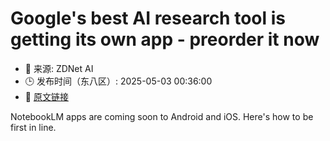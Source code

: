 # Google's best AI research tool is getting its own app - preorder it now
- 📅 来源: ZDNet AI
- 🕒 发布时间（东八区）: 2025-05-03 00:36:00
- 🔗 [原文链接](https://www.zdnet.com/article/googles-best-ai-research-tool-is-getting-its-own-app-preorder-it-now/)

NotebookLM apps are coming soon to Android and iOS. Here's how to be first in line.